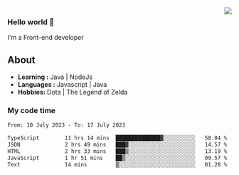 <img align='right' src="https://github-readme-stats.vercel.app/api?username=jumodada&show_icons=true&theme=vue">

### Hello world 👋

I'm a Front-end developer 
    
## About
-  **Learning :** Java | NodeJs
-  **Languages :** Javascript | Java
-  **Hobbies:** Dota | The Legend of Zelda

### My code time

<!--START_SECTION:waka-->

```txt
From: 10 July 2023 - To: 17 July 2023

TypeScript        11 hrs 14 mins  ██████████████▓░░░░░░░░░░   58.04 %
JSON              2 hrs 49 mins   ███▓░░░░░░░░░░░░░░░░░░░░░   14.57 %
HTML              2 hrs 33 mins   ███▒░░░░░░░░░░░░░░░░░░░░░   13.19 %
JavaScript        1 hr 51 mins    ██▒░░░░░░░░░░░░░░░░░░░░░░   09.57 %
Text              14 mins         ▒░░░░░░░░░░░░░░░░░░░░░░░░   01.28 %
```

<!--END_SECTION:waka-->
